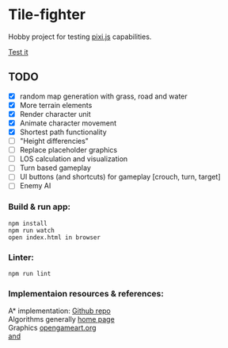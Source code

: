 # Tile-fighter

Hobby project for testing [pixi.js](http://www.pixijs.com/) capabilities.

[Test it](http://laastine.kapsi.fi/tile-fighter/)

## TODO

- [x] random map generation with grass, road and water
- [x] More terrain elements 
- [x] Render character unit
- [x] Animate character movement
- [x] Shortest path functionality
- [ ] "Height differencies"
- [ ] Replace placeholder graphics
- [ ] LOS calculation and visualization
- [ ] Turn based gameplay
- [ ] UI buttons (and shortcuts) for gameplay [crouch, turn, target]
- [ ] Enemy AI

### Build & run app:
```
npm install
npm run watch
open index.html in browser
```

### Linter:
```
npm run lint
```

### Implementaion resources & references:
A* implementation: [Github repo](https://github.com/bgrins/javascript-astar)<br/>
Algorithms generally [home page](http://theory.stanford.edu/~amitp/GameProgramming/)<br/>
Graphics [opengameart.org](http://opengameart.org/content/tmim-heroine-bleeds-game-art)  
[and](http://opengameart.org/content/isometric-road-tiles)
